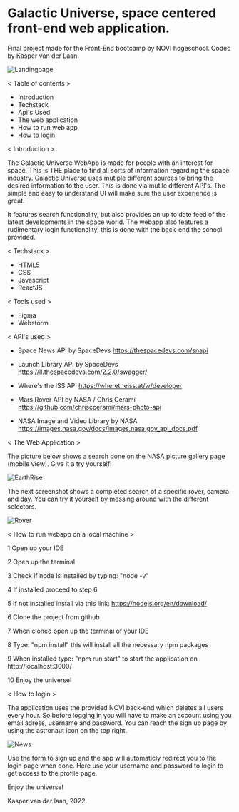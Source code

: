 # Galactic Universe, space centered front-end web application.

Final project made for the Front-End bootcamp by NOVI hogeschool. Coded by Kasper van der Laan.

![Landingpage](https://user-images.githubusercontent.com/11768136/199537074-0e1c1965-5660-4a39-937b-69125ae66433.PNG)

< Table of contents >

- Introduction
- Techstack
- Api's Used
- The web application
- How to run web app 
- How to login

< Introduction >

The Galactic Universe WebApp is made for people with an interest for space. This is THE place to find all sorts of information regarding the space industry.
Galactic Universe uses mutiple different sources to bring the desired information to the user. This is done via mutile different API's. 
The simple and easy to understand UI will make sure the user experience is great.

It features search functionality, but also provides an up to date feed of the latest developments in the space world. 
The webapp also features a rudimentary login functionality, this is done with the back-end the school provided.

< Techstack >

- HTML5
- CSS
- Javascript
- ReactJS

< Tools used >

- Figma
- Webstorm

< API's used >

- Space News API by SpaceDevs
  https://thespacedevs.com/snapi
  
- Launch Library API by SpaceDevs
  https://ll.thespacedevs.com/2.2.0/swagger/

- Where's the ISS API 
  https://wheretheiss.at/w/developer

- Mars Rover API by NASA / Chris Cerami
  https://github.com/chrisccerami/mars-photo-api

- NASA Image and Video Library by NASA 
  https://images.nasa.gov/docs/images.nasa.gov_api_docs.pdf
  
< The Web Application >

The picture below shows a search done on the NASA picture gallery page (mobile view). Give it a try yourself! 

![EarthRise](https://user-images.githubusercontent.com/11768136/199537626-14f52189-b8e8-46f6-84fe-2f248100613e.PNG)

The next screenshot shows a completed search of a specific rover, camera and day. You can try it yourself by messing around with the different selectors.

![Rover](https://user-images.githubusercontent.com/11768136/199538589-4aba8764-0618-427c-a9d5-2f6e183d3f0e.PNG)

< How to run webapp on a local machine >

1 Open up your IDE

2 Open up the terminal 

3 Check if node is installed by typing: "node -v"

4 If installed proceed to step 6

5 If not installed install via this link: https://nodejs.org/en/download/

6 Clone the project from github

7 When cloned open up the terminal of your IDE

8 Type: "npm install" this will install all the necessary npm packages

9 When installed type: "npm run start" to start the application on http://localhost:3000/ 

10 Enjoy the universe!

< How to login >

The application uses the provided NOVI back-end which deletes all users every hour.
So before logging in you will have to make an account using you email adress, username and password.
You can reach the sign up page by using the astronaut icon on the top right.

![News](https://user-images.githubusercontent.com/11768136/199541796-c154fe4f-bee8-4375-a010-594229c932a7.PNG)

Use the form to sign up and the app will automaticly redirect you to the login page when done. 
Here use your username and password to login to get access to the profile page. 

Enjoy the universe!

Kasper van der laan, 2022.


